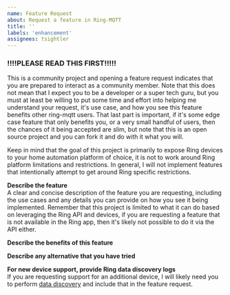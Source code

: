 ```yaml
---
name: Feature Request
about: Request a feature in Ring-MQTT
title: ''
labels: 'enhancement'
assignees: tsightler
---
```


### !!!!PLEASE READ THIS FIRST!!!!! ###
This is a community project and opening a feature request indicates that you are prepared to interact as a community member.  Note that this does not mean that I expect you to be a developer or a super tech guru, but you must at least be willing to put some time and effort into helping me understand your request, it's use case, and how you see this feature benefits other ring-mqtt users.  That last part is important, if it's some edge case feature that only benefits you, or a very small handful of users, then the chances of it being accepted are slim, but note that this is an open source project and you can fork it and do with it what you will.

Keep in mind that the goal of this project is primarily to expose Ring devices to your home automation platform of choice, it is not to work around Ring platform limitations and restrictions.  In general, I will not implement features that intentionally attempt to get around Ring specific restrictions.

**Describe the feature**  
A clear and concise description of the feature you are requesting, including the use cases and any details you can provide on how you see it being implemented.  Remember that this project is limited to what it can do based on leveraging the Ring API and devices, if you are requesting a feature that is not available in the Ring app, then it's likely not possible to do it via the API either.

**Describe the benefits of this feature**

**Describe any alternative that you have tried**

**For new device support, provide Ring data discovery logs**  
If you are requesting support for an additional device, I will likely need you to perform [data discovery](https://github.com/dgreif/ring/wiki/Data-Discovery) and include that in the feature request.
